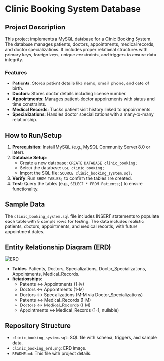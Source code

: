 # Clinic Booking System Database

## Project Description
This project implements a MySQL database for a Clinic Booking System. The database manages patients, doctors, appointments, medical records, and doctor specializations. It includes proper relational structures with primary keys, foreign keys, unique constraints, and triggers to ensure data integrity.

### Features
- **Patients**: Stores patient details like name, email, phone, and date of birth.
- **Doctors**: Stores doctor details including license number.
- **Appointments**: Manages patient-doctor appointments with status and time constraints.
- **Medical Records**: Tracks patient visit history linked to appointments.
- **Specializations**: Handles doctor specializations with a many-to-many relationship.

## How to Run/Setup
1. **Prerequisites**: Install MySQL (e.g., MySQL Community Server 8.0 or later).
2. **Database Setup**:
   - Create a new database: `CREATE DATABASE clinic_booking;`
   - Select the database: `USE clinic_booking;`
   - Import the SQL file: `SOURCE clinic_booking_system.sql;`
3. **Verify**: Run `SHOW TABLES;` to confirm the tables are created.
4. **Test**: Query the tables (e.g., `SELECT * FROM Patients;`) to ensure functionality.

## Sample Data
The `clinic_booking_system.sql` file includes INSERT statements to populate each table with 5 sample rows for testing. The data includes realistic patients, doctors, appointments, and medical records, with future appointment dates.

## Entity Relationship Diagram (ERD)
![ERD](clinic_booking_erd.png)
- **Tables**: Patients, Doctors, Specializations, Doctor_Specializations, Appointments, Medical_Records.
- **Relationships**:
  - Patients ↔ Appointments (1-M)
  - Doctors ↔ Appointments (1-M)
  - Doctors ↔ Specializations (M-M via Doctor_Specializations)
  - Patients ↔ Medical_Records (1-M)
  - Doctors ↔ Medical_Records (1-M)
  - Appointments ↔ Medical_Records (1-1, nullable)

## Repository Structure
- `clinic_booking_system.sql`: SQL file with schema, triggers, and sample data.
- `clinic_booking_erd.png`: ERD image.
- `README.md`: This file with project details.